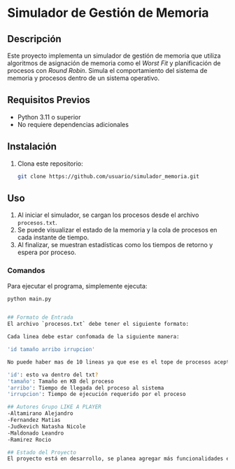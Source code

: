 # Simulador de Gestión de Memoria

## Descripción
Este proyecto implementa un simulador de gestión de memoria que utiliza algoritmos de asignación de memoria como el *Worst Fit* y planificación de procesos con *Round Robin*. Simula el comportamiento del sistema de memoria y procesos dentro de un sistema operativo.

## Requisitos Previos
- Python 3.11 o superior
- No requiere dependencias adicionales

## Instalación
1. Clona este repositorio:
   ```bash
   git clone https://github.com/usuario/simulador_memoria.git
   ```

## Uso
1. Al iniciar el simulador, se cargan los procesos desde el archivo `procesos.txt`.
2. Se puede visualizar el estado de la memoria y la cola de procesos en cada instante de tiempo.
3. Al finalizar, se muestran estadísticas como los tiempos de retorno y espera por proceso.

### Comandos
Para ejecutar el programa, simplemente ejecuta:
```bash
python main.py


## Formato de Entrada
El archivo `procesos.txt` debe tener el siguiente formato:

Cada linea debe estar confomada de la siguiente manera:

'id tamaño arribo irrupcion'

No puede haber mas de 10 lineas ya que ese es el tope de procesos aceptados en cada procesamiento.

'id': esto va dentro del txt?
'tamaño': Tamaño en KB del proceso 
'arribo': Tiempo de llegada del proceso al sistema
'irrupcion': Tiempo de ejecución requerido por el proceso

## Autores Grupo LIKE A PLAYER
-Altamirano Alejandro
-Fernandez Matias
-Judkevich Natasha Nicole
-Maldonado Leandro
-Ramirez Rocio

## Estado del Proyecto
El proyecto está en desarrollo, se planea agregar más funcionalidades en el futuro.

